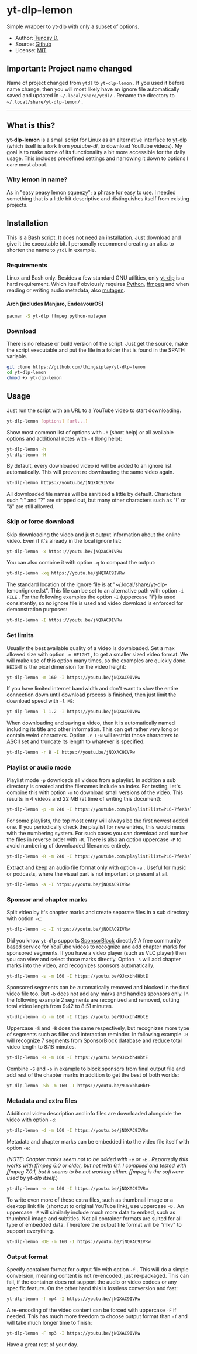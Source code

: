 # yt-dlp-lemon

Simple wrapper to yt-dlp with only a subset of options.

- Author: [Tuncay D.](https://github.com/thingsiplay)
- Source: [Github](https://github.com/thingsiplay/yt-dlp-lemon)
- License: [MIT](LICENSE)

## Important: Project name changed

Name of project changed from `ytdl` to `yt-dlp-lemon` . If you used it before
name change, then you will most likely have an ignore file automatically
saved and updated in `~/.local/share/ytdl/` . Rename the directory
to `~/.local/share/yt-dlp-lemon/` .

---

## What is this?

**yt-dlp-lemon** is a small script for Linux as an alternative interface to
[yt-dlp](https://github.com/yt-dlp/yt-dlp) (which itself is a fork from
_youtube-dl_, to download YouTube videos). My goal is to make some of its
functionality a bit more accessible for the daily usage. This includes
predefined settings and narrowing it down to options I care most about.

### Why lemon in name?

As in "easy peasy lemon squeezy"; a phrase for easy to use. I needed something
that is a little bit descriptive and distinguishes itself from existing
projects.

## Installation

This is a Bash script. It does not need an installation. Just download and give
it the executable bit. I personally recommend creating an alias to shorten the
name to `ytdl` in example.

### Requirements

Linux and Bash only. Besides a few standard GNU utilities, only
[yt-dlp](https://github.com/yt-dlp/yt-dlp) is a hard requirement. Which itself
obviously requires [Python](https://www.python.org/),
[ffmpeg](https://ffmpeg.org) and when reading or writing audio metadata, also
[mutagen](https://github.com/quodlibet/mutagen).

#### Arch (includes Manjaro, EndeavourOS)

```bash
pacman -S yt-dlp ffmpeg python-mutagen
```

### Download

There is no release or build version of the script. Just get the source, make
the script executable and put the file in a folder that is found in the $PATH
variable.

```bash
git clone https://github.com/thingsiplay/yt-dlp-lemon
cd yt-dlp-lemon
chmod +x yt-dlp-lemon
```

## Usage

Just run the script with an URL to a YouTube video to start downloading.

```bash
yt-dlp-lemon [options] [url...]
```

Show most common list of options with `-h` (short help) or all available
options and additional notes with `-H` (long help):

```bash
yt-dlp-lemon -h
yt-dlp-lemon -H
```

By default, every downloaded video id will be added to an ignore list
automatically. This will prevent re downloading the same video again.

```bash
yt-dlp-lemon https://youtu.be/jNQXAC9IVRw
```

All downloaded file names will be sanitized a little by default. Characters
such ":" and "?" are stripped out, but many other characters such as "!" or "ä"
are still allowed.

### Skip or force download

Skip downloading the video and just output information about the online video.
Even if it's already in the local ignore list:

```bash
yt-dlp-lemon -x https://youtu.be/jNQXAC9IVRw
```

You can also combine it with option `-q` to compact the output:

```bash
yt-dlp-lemon -xq https://youtu.be/jNQXAC9IVRw
```

The standard location of the ignore file is at
"~/.local/share/yt-dlp-lemon/ignore.lst". This file can be set to an alternative path
with option `-i FILE` . For the following examples the option `-I` (uppercase
"i") is used consistently, so no ignore file is used and video download is
enforced for demonstration purposes:

```bash
yt-dlp-lemon -I https://youtu.be/jNQXAC9IVRw
```

### Set limits

Usually the best available quality of a video is downloaded. Set a max allowed
size with option `-m HEIGHT` , to get a smaller sized video format. We will
make use of this option many times, so the examples are quickly done. `HEIGHT`
is the pixel dimension for the video height:

```bash
yt-dlp-lemon -m 160 -I https://youtu.be/jNQXAC9IVRw
```

If you have limited internet bandwidth and don't want to slow the entire
connection down until download process is finished, then just limit the
download speed with `-l MB`:

```bash
yt-dlp-lemon -l 1.2 -I https://youtu.be/jNQXAC9IVRw
```

When downloading and saving a video, then it is automatically named including
its title and other information. This can get rather very long or contain weird
characters. Option `-r LEN` will restrict those characters to ASCII set and
truncate its length to whatever is specified:

```bash
yt-dlp-lemon -r 8 -I https://youtu.be/jNQXAC9IVRw
```

### Playlist or audio mode

Playlist mode `-p` downloads all videos from a playlist. In addition a sub
directory is created and the filenames include an index. For testing, let's
combine this with option `-m` to download small versions of the video. This
results in 4 videos and 22 MB (at time of writing this document):

```bash
yt-dlp-lemon -p -m 240 -I https://youtube.com/playlist?list=PL6-7feKhsltT9ZTElq6V2Z2EZN71wyxrX
```

For some playlists, the top most entry will always be the first newest added
one. If you periodically check the playlist for new entries, this would mess
with the numbering system. For such cases you can download and number the files
in reverse order with `-R`. There is also an option uppercase `-P` to avoid
numbering of downloaded filenames entirely.

```bash
yt-dlp-lemon -R -m 240 -I https://youtube.com/playlist?list=PL6-7feKhsltT9ZTElq6V2Z2EZN71wyxrX
```

Extract and keep an audio file format only with option `-a` . Useful for music
or podcasts, where the visual part is not important or present at all.

```bash
yt-dlp-lemon -a -I https://youtu.be/jNQXAC9IVRw
```

### Sponsor and chapter marks

Split video by it's chapter marks and create separate files in a sub directory
with option `-c`:

```bash
yt-dlp-lemon -c -I https://youtu.be/jNQXAC9IVRw
```

Did you know `yt-dlp` supports [SponsorBlock](https://sponsor.ajay.app/)
directly? A free community based service for YouTube videos to recognize and
add chapter marks for sponsored segments. If you have a video player (such as
VLC player) then you can view and select those marks directly. Option `-s` will
add chapter marks into the video, and recognizes sponsors automatically.

```bash
yt-dlp-lemon -s -m 160 -I https://youtu.be/9Jxxbh4HbtE
```

Sponsored segments can be automatically removed and blocked in the final video
file too. But `-b` does not add any marks and handles sponsors only. In the
following example 2 segments are recognized and removed, cutting total video
length from 9:42 to 8:51 minutes.

```bash
yt-dlp-lemon -b -m 160 -I https://youtu.be/9Jxxbh4HbtE
```

Uppercase `-S` and `-B` does the same respectively, but recognizes more type of
segments such as filler and interaction reminder. In following example `-B`
will recognize 7 segments from SponsorBlock database and reduce total video
length to 8:18 minutes.

```bash
yt-dlp-lemon -B -m 160 -I https://youtu.be/9Jxxbh4HbtE
```

Combine `-S` and `-b` in example to block sponsors from final output file and
add rest of the chapter marks in addition to get the best of both worlds:

```bash
yt-dlp-lemon -Sb -m 160 -I https://youtu.be/9Jxxbh4HbtE
```

### Metadata and extra files

Additional video description and info files are downloaded alongside the video
with option `-d`:

```bash
yt-dlp-lemon -d -m 160 -I https://youtu.be/jNQXAC9IVRw
```

Metadata and chapter marks can be embedded into the video file itself with
option `-e`:

(_NOTE: Chapter marks seem not to be added with `-e` or `-E` . Reportedly this
works with ffmpeg 6.0 or older, but not with 6.1. I compiled and tested with
ffmpeg 7.0.1, but it seems to be not working either. ffmpeg is the software
used by yt-dlp itself._)

```bash
yt-dlp-lemon -e -m 160 -I https://youtu.be/jNQXAC9IVRw
```

To write even more of these extra files, such as thumbnail image or a desktop
link file (shortcut to original YouTube link), use uppercase `-D` . An
uppercase `-E` will similarly include much more data to embed, such as
thumbnail image and subtitles. Not all container formats are suited for all
type of embedded data. Therefore the output file format will be "mkv" to
support everything.

```bash
yt-dlp-lemon -DE -m 160 -I https://youtu.be/jNQXAC9IVRw
```

### Output format

Specify container format for output file with option `-f` . This will do a
simple conversion, meaning content is not re-encoded, just re-packaged. This
can fail, if the container does not support the audio or video codecs or
any specific feature. On the other hand this is lossless conversion and fast:

```bash
yt-dlp-lemon -f mp4 -I https://youtu.be/jNQXAC9IVRw
```

A re-encoding of the video content can be forced with uppercase `-F` if needed.
This has much more freedom to choose output format than `-f` and will take much
longer time to finish:

```bash
yt-dlp-lemon -F mp3 -I https://youtu.be/jNQXAC9IVRw
```

Have a great rest of your day.
